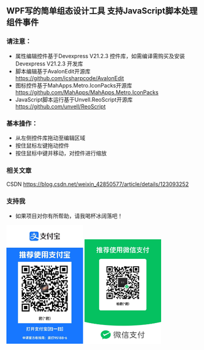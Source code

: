 ## WPF写的简单组态设计工具 支持JavaScript脚本处理组件事件
### 请注意：
* 属性编辑控件基于Devexpress V21.2.3 控件库，如需编译需购买及安装 Devexpress V21.2.3 开发库
* 脚本编辑基于AvalonEdit开源库 https://github.com/icsharpcode/AvalonEdit
* 图标控件基于MahApps.Metro.IconPacks开源库 https://github.com/MahApps/MahApps.Metro.IconPacks
* JavaScript脚本运行基于Unvell.ReoScript开源库 https://github.com/unvell/ReoScript
### 基本操作：
* 从左侧控件库拖动至编辑区域
* 按住鼠标左键拖动控件
* 按住鼠标中键并移动，对控件进行缩放
### 相关文章
CSDN https://blog.csdn.net/weixin_42850577/article/details/123093252
### 支持我
* 如果项目对你有所帮助，请我喝杯冰阔落吧！
<img src="Images/zfb.jpg" width="200" alt="抖音小程序"/>
<img src="Images/wx.jpg" width="200"  alt="抖音小程序"/>
